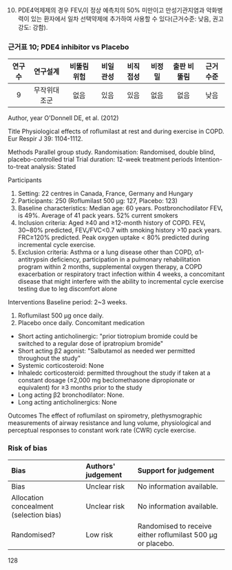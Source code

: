 10) PDE4억제제의 경우 FEV₁이 정상 예측치의 50% 미만이고 만성기관지염과 악화병력이 있는 환자에서 일차 선택약제에 추가하여 사용할 수 있다(근거수준: 낮음, 권고강도: 강함).

### 근거표 10; PDE4 inhibitor vs Placebo

| 연구수 | 연구설계 | 비뚤림 위험 | 비일관성 | 비직접성 | 비정밀 | 출판 비뚤림 | 근거수준 |
|:---:|:---:|:---:|:---:|:---:|:---:|:---:|:---:|
| 9 | 무작위대조군 | 없음 | 있음 | 있음 | 없음 | 없음 | 낮음 |

Author, year
O'Donnell DE, et al. (2012)

Title
Physiological effects of roflumilast at rest and during exercise in COPD. Eur Respir J 39: 1104-1112.

Methods
Parallel group study.
Randomisation: Randomised, double blind, placebo-controlled trial
Trial duration: 12-week treatment periods
Intention-to-treat analysis: Stated

Participants
1) Setting: 22 centres in Canada, France, Germany and Hungary
2) Participants: 250 (Roflumilast 500 μg: 127, Placebo: 123)
3) Baseline characteristics: Median age: 60 years. Postbronchodilator FEV₁ is 49%. Average of 41 pack years. 52% current smokers
4) Inclusion criteria: Aged ≥40 and ≥12-month history of COPD. FEV₁ 30~80% predicted, FEV₁/FVC<0.7 with smoking history >10 pack years. FRC≥120% predicted. Peak oxygen uptake < 80% predicted during incremental cycle exercise.
5) Exclusion criteria: Asthma or a lung disease other than COPD, α1-antitrypsin deficiency, participation in a pulmonary rehabilitation program within 2 months, supplemental oxygen therapy, a COPD exacerbation or respiratory tract infection within 4 weeks, a concomitant disease that might interfere with the ability to incremental cycle exercise testing due to leg discomfort alone

Interventions
Baseline period: 2~3 weeks.
1) Roflumilast 500 μg once daily.
2) Placebo once daily.
Concomitant medication
- Short acting anticholinergic: "prior tiotropium bromide could be switched to a regular dose of ipratropium bromide"
- Short acting β2 agonist: "Salbutamol as needed wer permitted throughout the study"
- Systemic corticosteroid: None
- Inhaledc corticosteroid: permitted throughout the study if taken at a constant dosage (≤2,000 mg beclomethasone dipropionate or equivalent) for ≥3 months prior to the study
- Long acting β2 bronchodilator: None.
- Long acting anticholinergics: None

Outcomes
The effect of roflumilast on spirometry, plethysmographic measurements of airway resistance and lung volume, physiological and perceptual responses to constant work rate (CWR) cycle exercise.

### Risk of bias

| Bias | Authors' judgement | Support for judgement |
|:---|:---|:---|
| Bias | Unclear risk | No information available. |
| Allocation concealment (selection bias) | Unclear risk | No information available. |
| Randomised? | Low risk | Randomised to receive either roflumilast 500 μg or placebo. |

<PAGE>128